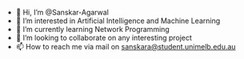 - 👋 Hi, I’m @Sanskar-Agarwal
- 👀 I’m interested in Artificial Intelligence and Machine Learning
- 🌱 I’m currently learning Network Programming 
- 💞️ I’m looking to collaborate on any interesting project
- 📫 How to reach me via mail on sanskara@student.unimelb.edu.au

<!---
Sanskar-Agarwal/Sanskar-Agarwal is a ✨ special ✨ repository because its `README.md` (this file) appears on your GitHub profile.
You can click the Preview link to take a look at your changes.
--->
